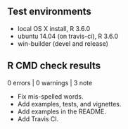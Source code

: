 ## Test environments
* local OS X install, R 3.6.0
* ubuntu 14.04 (on travis-ci), R 3.6.0
* win-builder (devel and release)

## R CMD check results

0 errors | 0 warnings | 3 note

* Fix mis-spelled words.
* Add examples, tests, and vignettes.
* Add examples in the README.
* Add Travis CI.
